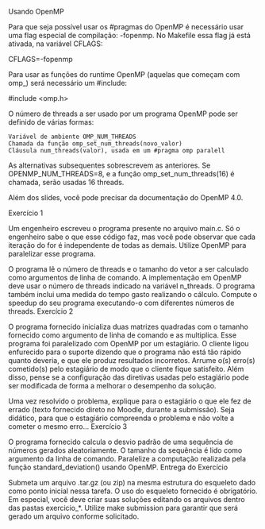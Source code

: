Usando OpenMP

Para que seja possível usar os #pragmas do OpenMP é necessário usar uma flag especial de compilação: -fopenmp. No Makefile essa flag já está ativada, na variável CFLAGS:

CFLAGS=-fopenmp

Para usar as funções do runtime OpenMP (aquelas que começam com omp_) será necessário um #include:

#include <omp.h>

O número de threads a ser usado por um programa OpenMP pode ser definido de várias formas:

    Variável de ambiente OMP_NUM_THREADS
    Chamada da função omp_set_num_threads(novo_valor)
    Cláusula num_threads(valor), usada em um #pragma omp paralell

As alternativas subsequentes sobrescrevem as anteriores. Se OPENMP_NUM_THREADS=8, e a função omp_set_num_threads(16) é chamada, serão usadas 16 threads.

Além dos slides, você pode precisar da documentação do OpenMP 4.0.

Exercício 1

Um engenheiro escreveu o programa presente no arquivo main.c. Só o engenheiro sabe o que esse código faz, mas você pode observar que cada iteração do for é independente de todas as demais. Utilize OpenMP para paralelizar esse programa.

O programa lê o número de threads e o tamanho do vetor a ser calculado como argumentos de linha de comando. A implementação em OpenMP deve usar o número de threads indicado na variável n_threads. O programa também inclui uma medida do tempo gasto realizando o cálculo. Compute o speedup do seu programa executando-o com diferentes números de threads.
Exercício 2

O programa fornecido inicializa duas matrizes quadradas com o tamanho fornecido como argumento de linha de comando e as multiplica. Esse programa foi paralelizado com OpenMP por um estagiário. O cliente ligou enfurecido para o suporte dizendo que o programa não está tão rápido quanto deveria, e que ele produz resultados incorretos. Arrume o(s) erro(s) cometido(s) pelo estagiário de modo que o cliente fique satisfeito. Além disso, pense se a configuração das diretivas usadas pelo estagiário pode ser modificada de forma a melhorar o desempenho da solução.

Uma vez resolvido o problema, explique para o estagiário o que ele fez de errado (texto fornecido direto no Moodle, durante a submissão). Seja didático, para que o estagiário compreenda o problema e não volte a cometer o mesmo erro...
Exercício 3

O programa fornecido calcula o desvio padrão de uma sequência de números gerados aleatoriamente. O tamanho da sequência é lido como argumento da linha de comando. Paralelize a computação realizada pela função standard_deviation() usando OpenMP.
Entrega do Exercício

Submeta um arquivo .tar.gz (ou zip) na mesma estrutura do esqueleto dado como ponto inicial nessa tarefa. O uso do esqueleto fornecido é obrigatório. Em especial, você deve criar suas soluções editando os arquivos dentro das pastas exercicio_*. Utilize make submission para garantir que será gerado um arquivo conforme solicitado.
